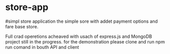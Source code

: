 # store-app
#simpl store application
the simple sore with addet payment options and 
fare base store.

Full crad operetions acheaved with usach of express.js and MongoDB
project still in the progress.
for the demonstration please clone and run npm run comand in bouth API and client
